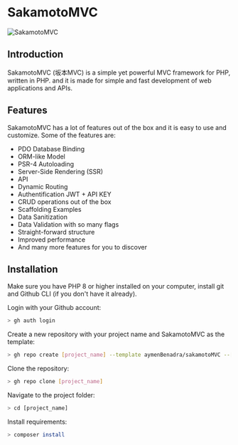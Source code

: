 <!-- MVC framework readme file -->
# SakamotoMVC

![SakamotoMVC](https://i.ibb.co/F4mppQj/Sakamoto-MVC-cover.png)

## Introduction

SakamotoMVC (坂本MVC) is a simple yet powerful MVC framework for PHP, written in PHP. and it is made for simple and fast development of web applications and APIs.

## Features

SakamotoMVC has a lot of features out of the box and it is easy to use and customize. Some of the features are:

- PDO Database Binding
- ORM-like Model
- PSR-4 Autoloading
- Server-Side Rendering (SSR)
- API
- Dynamic Routing
- Authentification JWT + API KEY
- CRUD operations out of the box
- Scaffolding Examples
- Data Sanitization
- Data Validation with so many flags
- Straight-forward structure
- Improved performance
- And many more features for you to discover

## Installation

Make sure you have PHP 8 or higher installed on your computer, install git and Github CLI (if you don't have it already).

Login with your Github account:

```bash
> gh auth login
```

Create a new repository with your project name and SakamotoMVC as the template:

```bash
> gh repo create [project_name] --template aymenBenadra/sakamotoMVC --[private, public, internal]
```

Clone the repository:

```bash
> gh repo clone [project_name]
```

Navigate to the project folder:

```bash
> cd [project_name]
```

Install requirements:

```bash
> composer install
```
